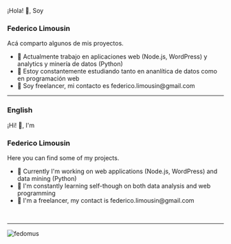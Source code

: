 ¡Hola! 👋, Soy

<h3>Federico Limousin</h3>

Acá comparto algunos de mis proyectos.

<ul>
  <li>🔭 Actualmente trabajo en aplicaciones web (Node.js, WordPress) y analytics y minería de datos (Python)</li>
  <li>🌱 Estoy constantemente estudiando tanto en ananlítica de datos como en programación web</li>
  <li>💬 Soy freelancer, mi contacto es federico.limousin@gmail.com</li>
</ul>

<hr>
<h3>English</h3> 

¡Hi! 👋, I'm 

<h3>Federico Limousin</h3>

Here you can find some of my projects.

<ul>
  <li>🔭 Currently I'm working on web applications (Node.js, WordPress) and data mining (Python)</li>
  <li>🌱 I'm constantly learning self-though on both data analysis and web programming</li>
  <li>💬 I'm a freelancer, my contact is federico.limousin@gmail.com</li>
</ul>

<br>

<hr>

<p><img align="left" src="https://github-readme-stats.vercel.app/api/top-langs?username=fedomus&show_icons=true&locale=en&layout=compact" alt="fedomus" /></p>


